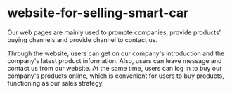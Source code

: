 # website-for-selling-smart-car
Our web pages are mainly used to promote companies, provide products’ buying channels and provide channel to contact us. 

Through the website, users can get on our company's introduction and the company's latest product information. Also, users can leave message and contact us from our website. At the same time, users can log in to buy our company's products online, which is convenient for users to buy products, functioning as our sales strategy.
